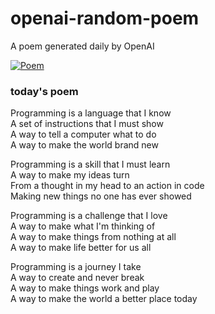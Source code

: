 
# openai-random-poem
 A poem generated daily by OpenAI

[![Poem](https://github.com/fbiego/openai-random-poem/actions/workflows/main.yml/badge.svg)](https://github.com/fbiego/openai-random-poem/actions/workflows/main.yml)

### today's poem  
  
Programming is a language that I know  
A set of instructions that I must show  
A way to tell a computer what to do  
A way to make the world brand new  
  
Programming is a skill that I must learn  
A way to make my ideas turn  
From a thought in my head to an action in code  
Making new things no one has ever showed  
  
Programming is a challenge that I love  
A way to make what I'm thinking of  
A way to make things from nothing at all  
A way to make life better for us all  
  
Programming is a journey I take  
A way to create and never break  
A way to make things work and play  
A way to make the world a better place today